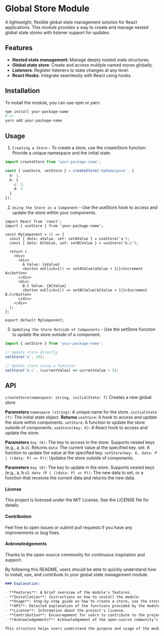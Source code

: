# Global Store Module

A lightweight, flexible global state management solution for React applications. This module provides a way to create and manage nested global state stores with listener support for updates.

## Features

- **Nested state management**: Manage deeply nested state structures.
- **Global state store**: Create and access multiple named stores globally.
- **Listeners**: Register listeners to state changes at any level.
- **React Hooks**: Integrate seamlessly with React using hooks.

## Installation

To install the module, you can use npm or yarn:

```sh
npm install your-package-name
# or
yarn add your-package-name
```

## Usage
1. `Creating a Store` - To create a store, use the createStore function. Provide a unique namespace and the initial state.

```typescript
import createStore from 'your-package-name';

const { useStore, setStore } = createStore('myNamespace', {
  a: 1,
  b: {
    c: 2,
    d: 3
  }
});
```
2. `Using the Store in a Component` - Use the useStore hook to access and update the store within your components.

```tsx
import React from 'react';
import { useStore } from 'your-package-name';

const MyComponent = () => {
  const { data: aValue, set: setAValue } = useStore('a');
  const { data: bCValue, set: setBCValue } = useStore('b.c');

  return (
    <div>
      <div>
        A Value: {aValue}
        <button onClick={() => setAValue(aValue + 1)}>Increment A</button>
      </div>
      <div>
        B.C Value: {bCValue}
        <button onClick={() => setBCValue(bCValue + 1)}>Increment B.C</button>
      </div>
    </div>
  );
};

export default MyComponent;
```
3. `Updating the Store Outside of Components` - Use the setStore function to update the store outside of a component.

```typescript
import { setStore } from 'your-package-name';

// Update store directly
setStore('a', 10);

// Update store using a function
setStore('b.c', (currentValue) => currentValue + 5);
```

## API
`createStore(namespace: string, initialState: T)`
Creates a new global store.

**Parameters**
`namespace (string)`: A unique name for the store.
`initialState (T)`: The initial state object.
**Returns**
`useStore`: A hook to access and update the store within components.
`setStore`: A function to update the store outside of components.
`useStore(key: K)`: A React hook to access and update the store.

**Parameters**
`key (K)`: The key to access in the store. Supports nested keys (e.g., a, b.c).
Returns
`data`: The current value at the specified key.
set: A function to update the value at the specified key.
`setStore(key: K, data: P | ((data: P) => P))`: Updates the store outside of components.

**Parameters**
`key (K)`: The key to update in the store. Supports nested keys (e.g., a, b.c).
`data (P | ((data: P) => P))`: The new data to set, or a function that receives the current data and returns the new data.

#### License
This project is licensed under the MIT License. See the LICENSE file for details.

#### Contribution
Feel free to open issues or submit pull requests if you have any improvements or bug fixes.

#### Acknowledgements
Thanks to the open-source community for continuous inspiration and support.

By following this README, users should be able to quickly understand how to install, use, and contribute to your global state management module.

```markdown
### Explanation:

- **Features**: A brief overview of the module's features.
- **Installation**: Instructions on how to install the module.
- **Usage**: Step-by-step guide on how to create a store, use the store in a component, and update the store outside of a component.
- **API**: Detailed explanation of the functions provided by the module (`createStore`, `useStore`, `setStore`).
- **License**: Information about the project's license.
- **Contribution**: Encouragement for users to contribute to the project.
- **Acknowledgements**: Acknowledgement of the open-source community's support. 

This structure helps users understand the purpose and usage of the module and provides a clear reference for the available functions and their usage.
```